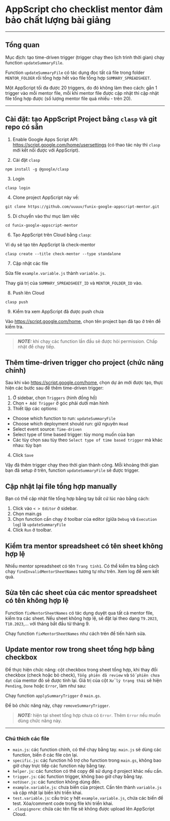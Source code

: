 # AppScript cho checklist mentor đảm bảo chất lượng bài giảng

---

## Tổng quan

Mục địch: tạo time-driven trigger (trigger chạy theo lịch trình thời gian) chạy function `updateSummaryFile`.

Function `updateSummaryFile` có tác dụng đọc tất cả file trong folder `MENTOR_FOLDER` rồi tổng hợp hết vào file tổng hợp `SUMMARY_SPREADSHEET`.

Một AppScript tối đa được 20 triggers, do đó không làm theo cách: gắn 1 trigger vào mỗi mentor file, mỗi khi mentor file được cập nhật thì cập nhật file tổng hợp được (số lượng mentor file quá nhiều - trên 20).

---

## Cài đặt: tạo AppScript Project bằng `clasp` và git repo có sẵn

1. Enable Google Apps Script API: https://script.google.com/home/usersettings (có thao tác này thì `clasp` mới kết nối được với AppScript).

2. Cài đặt `clasp`

```shell copy
npm install -g @google/clasp
```

3. Login

```shell copy
clasp login
```

4. Clone project AppScript này về:

```shell copy
git clone https://github.com/uuuuv/funix-google-appscript-mentor.git
```

5. Di chuyển vào thư mục làm việc

```shell copy
cd funix-google-appscript-mentor
```

6. Tạo AppScript trên Cloud bằng `clasp`:

Ví dụ sẽ tạo tên AppScript là check-mentor

```shell copy
clasp create --title check-mentor --type standalone
```

7. Cập nhật các file

Sửa file `example.variable.js` thành `variable.js`.

Thay giá trị của `SUMMARY_SPREADSHEET_ID` và `MENTOR_FOLDER_ID` vào.

8. Push lên Cloud

```shell copy
clasp push
```

9. Kiểm tra xem AppScript đã được push chưa

Vào https://script.google.com/home, chọn tên project bạn đã tạo ở trên để kiểm tra.

---

> **_NOTE:_** khi chạy các function lần đầu sẽ được hỏi permission. Chấp nhật để chạy tiếp.

## Thêm time-driven trigger cho project (chức năng chính)

Sau khi vào https://script.google.com/home, chọn dự án mới được tạo, thực hiện các bước sau để thêm time-driven trigger:

1. Ở sidebar, chọn `Triggers` (hình đồng hồ)
2. Chọn `+ Add Trigger` ở góc phải dưới màn hình
3. Thiết lập các options:

- Choose which function to run: `updateSummaryFile`
- Choose which deployment should run: giữ nguyên `Head`
- Select event source: `Time-driven`
- Select type of time based trigger: tùy mong muốn của bạn
- Các tùy chọn sau tùy theo `Select type of time based trigger` mà khác nhau: tùy bạn

4. Click `Save`

Vậy đã thêm trigger chạy theo thời gian thành công. Mỗi khoảng thời gian bạn đã setup ở trên, function `updateSummaryFile` sẽ được trigger.

## Cập nhật lại file tổng hợp manually

Bạn có thể cập nhật file tổng hợp bằng tay bất cứ lúc nào bằng cách:

1. Click vào `< > Editor` ở sidebar.
2. Chọn main.gs
3. Chọn function cần chạy ở toolbar của editor (giữa `Debug` và `Execution log`) là `updateSummaryFile`
4. Click `Run` ở toolbar.

## Kiểm tra mentor spreadsheet có tên sheet không hợp lệ

Nhiều mentor spreadsheet có tên `Trang tính1`. Có thể kiểm tra bằng cách chạy `findInvalidMentorSheetNames` tương tự như trên. Xem log để xem kết quả.

## Sửa tên các sheet của các mentor spreadsheet có tên không hợp lệ

Function `fixMentorSheetNames` có tác dụng duyệt qua tất cả mentor file, kiểm tra các sheet. Nếu sheet không hợp lệ, sẽ đặt lại theo dạng `T9.2023`, `T10.2023`,... với tháng bắt đầu từ tháng 9.

Chạy function `fixMentorSheetNames` như cách trên để tiến hành sửa.

## Update mentor row trong sheet tổng hợp bằng checkbox

Để thực hiện chức năng: cột checkbox trong sheet tổng hợp, khi thay đổi checkbox (check hoặc bỏ check), `Tổng phiên đã review` và `Số phiên chưa đạt` của mentor đó sẽ được tính lại. Giá trị của cột `Xử lý trạng thái` sẽ hiện `Pending`, `Done` hoặc `Error`, làm như sau:

Chạy function `applySummaryTrigger` ở `main.gs`.

Để bỏ chức năng này, chạy `removeSummaryTrigger`.

> **_NOTE:_** hiện tại sheet tổng hợp chưa có `Error`. Thêm `Error` nếu muốn dùng chức năng này.

---

### Chú thích các file

- `main.js`: các function chính, có thể chạy bằng tay. `main.js` sẽ dùng các function, biến ở các file còn lại.
- `specific.js`: các function hỗ trợ cho function trong `main.gs`, không bao giờ chạy trực tiếp các function này bằng tay.
- `helper.js`: các function có thê copy để sử dụng ở project khác nếu cần.
- `trigger.js`: các function trigger, không bao giờ chạy bằng tay.
- `notUser.js`: các function không dùng đến.
- `example.variable.js`: chưa biến của project. Cần tên thành `variable.js` và cập nhật lại biến khi triển khai.
- `test.variable.js`: cấu trúc y hệt `example.variable.js`, chứa các biến để test. Xóa/comment code trong file khi triển khai.
- `.claspignore`: chứa các tên file sẽ không được upload lên AppScript Cloud.
